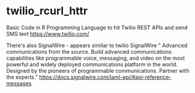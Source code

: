 twilio_rcurl_httr
=================

Basic Code in R Programming Language to hit Twilio REST APIs and send SMS text
https://www.twilio.com/

There's also SignalWire - appears similar to twilio
SignalWire "
Advanced communications from the source.
Build advanced communications capabilities like programmable voice, messaging, and video on the most powerful and widely deployed communications platform in the world. Designed by the pioneers of programmable communications. Partner with the experts."
https://docs.signalwire.com/laml-api/#api-reference-messages
